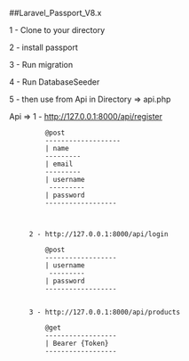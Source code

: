 ##Laravel_Passport_V8.x


1 - Clone to your directory 

2 - install passport 

3 - Run migration

4 - Run DatabaseSeeder

5 - then use from Api in Directory => api.php


Api =>   1 - http://127.0.0.1:8000/api/register
                
             @post
             -------------------
             | name
             ---------
             | email
             ---------
             | username
              ---------
             | password
             ------------------
         
         
         
         2 - http://127.0.0.1:8000/api/login
         
             @post
             ------------------
             | username
              ---------
             | password
             ------------------
             
         
         3 - http://127.0.0.1:8000/api/products
             
             @get
             ------------------
             | Bearer {Token}
             ------------------
         
         
